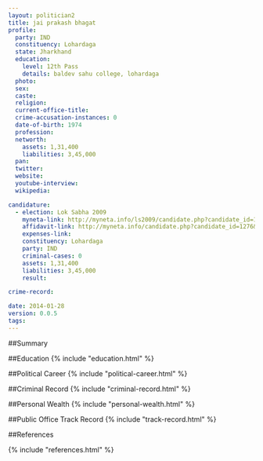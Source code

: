 ```yaml
---
layout: politician2
title: jai prakash bhagat
profile: 
  party: IND
  constituency: Lohardaga
  state: Jharkhand
  education: 
    level: 12th Pass
    details: baldev sahu college, lohardaga
  photo: 
  sex: 
  caste: 
  religion: 
  current-office-title: 
  crime-accusation-instances: 0
  date-of-birth: 1974
  profession: 
  networth: 
    assets: 1,31,400
    liabilities: 3,45,000
  pan: 
  twitter: 
  website: 
  youtube-interview: 
  wikipedia: 

candidature: 
  - election: Lok Sabha 2009
    myneta-link: http://myneta.info/ls2009/candidate.php?candidate_id=1276
    affidavit-link: http://myneta.info/candidate.php?candidate_id=1276&scan=original
    expenses-link: 
    constituency: Lohardaga 
    party: IND
    criminal-cases: 0
    assets: 1,31,400
    liabilities: 3,45,000
    result:  

crime-record: 

date: 2014-01-28
version: 0.0.5
tags: 
---
```

##Summary


##Education
{% include "education.html" %}


##Political Career
{% include "political-career.html" %}


##Criminal Record
{% include "criminal-record.html" %}


##Personal Wealth
{% include "personal-wealth.html" %}


##Public Office Track Record
{% include "track-record.html" %}


##References


{% include "references.html" %}